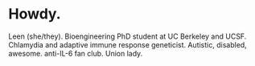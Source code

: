 # Howdy.

Leen (she/they). Bioengineering PhD student at UC Berkeley and UCSF.
Chlamydia and adaptive immune response geneticist.
Autistic, disabled, awesome.
anti-IL-6 fan club.
Union lady.
